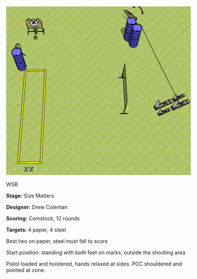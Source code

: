 ![Size Matters](Stage%20Design.png)

WSB

<b>Stage:</b> Size Matters

<b>Designer:</b> Drew Coleman

<b>Scoring:</b> Comstock, 12 rounds

<b>Targets: </b>4 paper, 4 steel

Best two on paper, steel must fall to score

Start position: standing with both feet on marks, outside the shooting area

Pistol loaded and holstered, hands relaxed at sides. PCC shouldered and pointed at cone.
